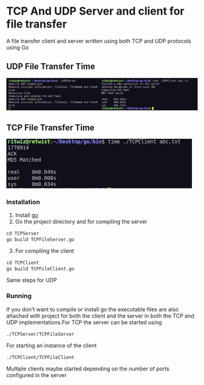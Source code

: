 # TCP And UDP Server and client for file transfer
A file transfer client and server written using both TCP and UDP protocols using Go

## UDP File Transfer Time
![](./UDPFileTransferTiming.png)

## TCP File Transfer Time
![](./TCPTiming.png)


### Installation
1. Install [go](https://golang.org/doc/install)
2. Go the project directory and for compiling the server 
```
cd TCPServer
go build TCPFileServer.go
```
3. For compiling the client 
```
cd TCPClient
go build TCPFileClient.go
```
Same steps for UDP


### Running
If you don't want to compile or install go the executable files are also attached with project for both the client and the server in both the TCP and UDP implementations.For TCP the server can be started using
```
./TCPServer/TCPFileServer
```

For starting an instance of the client

```
./TCPClient/TCPFileClient
```
Multiple clients maybe started depending on the number of ports configured in the server